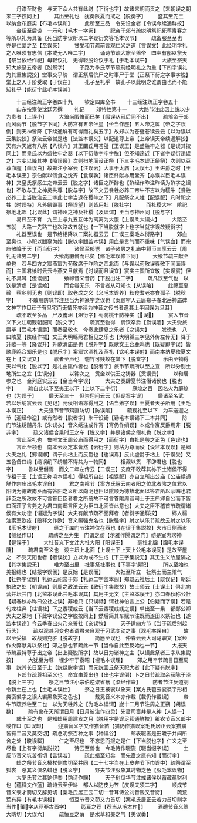 <!-- { "loadSidebar": true } -->
　　丹漆至财也　与天下众人共有此财【下衍也字】故诸来朝而贡之【来朝误之朝来三字挍同上】
　　其出至礼也　犹奏陔夏而戒之【脱奏字】
　　盛其至先王　以纳金布庭实【布毛本误和】
　　此所至三品　令先设金者【令误今续通觧挍】
　　金炤至后设　一示和【毛本一字阙】
　　祀帝于郊节疏縂明祭祀死塟賔客之等所以礼为具备【死当防字误所以二字疑衍文等毛本误节】
　　疏备服至至也　亦是仁爱之至【至误亲】
　　甘受和节疏前言观仁义之道【言误文】此经明学礼之人唯须有忠信【本或无人唯二字】
　　诵诗节疏大旅至飨帝　四圭有邸以祭天【祭当依经作祀】毋轻议礼　无得轻脱论议于礼【于毛本误午】
　　大旅至祭天　知大旅祭五帝者【脱祭字】
　　子路为季氏宰节疏前经明礼之为重【下四字误礼为其重集説挍】堂事交乎阶　谓正祭后傧尸之时事尸于堂【正祭下衍之字事字脱】堂上之人于阶受取【于误在】
　　孔子至礼乎　故孔子以此明之谁谓由也而不能知礼乎【能衍字此毛本误其】

　　十三经注疏正字卷四十九
　　钦定四库全书
　　十三经注疏正字卷五十
　　山东按察使沈廷芳撰
　　礼记
　　郊特牲第十一
　　大路节注此因上説以少为贵者【上误小】
　　大飨尚腵脩而巳矣【腵误从叚后同不出】
　　疏飨帝于郊而风雨节【脱节字下同】大防宫有五帝坐星【坐当作座】五人帝之属【帝之字误倒】则天神皆降【下续通觧有可得而礼矣五字】故郑以为苍璧苍犊云云【以为误以云集説挍】祭法云帝喾是也【法监本误又】以配逺尊上帝【上帝误天帝续通觧挍】天有六天嵗有八祭【八误六】其玊圜丘用苍璧【玊误王】是盛牲牢之器【是误其挍同上】而皇氏以为盛牲牢之器【以下衍匏字牢字脱】但不知逺近【下者字疑衍逺误之】六变以降其神【降误祭】次则扫地而设正祭【下三字毛本误正祭祭】次则以豆荐血腥【血误白】故郑注小宰云【注误云】大事于太庙【太误七】王进爵之时【王毛本误玊】宗伯献以馈食之沈齐【食误孰】诸臣终献亦用盎齐【亦误以臣毛本误神】又皇氏祭感生之帝云云【脱之字】诸臣之所酢也【酢经作昨注昨读为酢字之误也】不敢与王之神灵共尊【脱与字】故下文云飬牲必养二帝牛不吉以为稷牛【飬牲必养二上当脱注云二字此七字当退在稷牛之下】凡配祭之人牲【配误祀】凡时祀之牲【时误特】凡外祭毁事【祭误望】则皆用牡【脱牡字】
　　而社稷大牢　隂祀祭地北郊【北误此】谓神州之神及社稷【及误谓】玊当与神州同【脱与字】
　　易曰至不育　九三上与九五互体为离离为大腹【上误爻大误火】
　　大路至五就　大路一先路三也次路故五就也【一下当脱就字上也字当就字误故疑衍字】
　　礼器至误也　是节给相降以二案礼器云云【二误三案毛本衍路字】
　　郊血至臭也　小祀以疈辜为始【脱以字疈监本误】用血是贵气而不重味【气误血】而宗庙敬降于天【而当衍字】
　　诸侯至郁鬯　诸子诸男之礼庙中将币三享云云【周礼无诸男二字】
　　大飨尚腵脩而已矣【脩毛本误修下同】
　　大飨节疏三献至单也　若与四方之賔燕賔为苟敬席于阼阶之西北面【与误以苟敬误尊敬下同面误而】主国君飨时云云今燕又且献焉【时误而且误宜】賔实主国所宜敬【实误賔】但礼不具耳【但误狙】
　　飨禘音义音药【下脱出注二字】
　　疏凡饮至气也　以饮是清虚【是误飨】
　　而食甞无乐　不言者从可知也【从误略】
　　此禘至夏禘　秋冬则无也【则误即】取老成之义【义毛本误养】秋食耆老亦食孤子【脱秋字】
　　不敢用防味节注旦当为神篆字之误也【案顾寕人云唐郑子春北岳神庙碑文神字作□荘子有旦宅而无情死亦读为神音之传书者遗其上半因误为旦耳】
　　疏不敢至多品　尸及侑俎【俎衍字】枣防桃干防榛实【误】
　　賔入节音义下文注朝觐朝服同【脱文字】
　　疏賔至物得　賔饮卒爵【爵误酒】大夫受旅爵毕【受毛本误爵】而奏至敬也　今奏此肆夏之乐者【之误大】
　　发徳也　八曰陔夏【陔经作祴】文王大明緜两君相见之乐也【大明緜三字见外传左传无】降于升歌一等【降误升】升歌清庙是也【脱升字】既歌文王合鹿鸣也【既疑即字误】皆歌鹿鸣合郷乐是也【脱乐字】案郷饮酒礼及燕礼【饮毛本误射】而南本纳夏独夏文在上【文误又】
　　歌者至声也　匏竹可贱故在堂下【脱堂字】
　　乐由至物得　天以气化【脱以字】是礼由隂作者也【脱者字】旅币节疏所以至之宜　所以分别土地所生之宜【生误分】
　　以钟次之　贡金以供王之铸器【贡误贵】
　　以和居参之也　金列庭实云云【金当今字误】
　　大夫之奏肆夏节注僭诸侯也【脱也字】
　　疏自此以下至夷王以下【上以下二字衍】
　　庭燎之百　因名火为庭燎也【为误于】
　　僭天至三十　但崇翔问云云【但疑案字误】
　　僭诸至名武　若以乐纳賔云云【见记】元侯相语亦得用之【语当飨字误】王夏者天子所用【王毛本误正】
　　大夫强节音节鸩直防切【防误隂】
　　疏觐礼至以下　为车送迎之节【迎经作逆】或有然者【脱者字】朱干设钖【钖毛本误锡下二本并同】
　　防门节注绣黼丹朱【朱误衣】音义绣注或作宵【宵仍作绡误】本或作賔反爵焉非【脱非字】
　　疏又诸侯合乗时王之车【脱又字】并是诸侯之僣礼也【脱之字】
　　言此至礼也　鲁唯文王周公庙而得用之【而衍字】白牡是殷之正色【色误也】
　　言此至领也　南本云及定本皆然【云衍字】则坫为尊而设【设监本误误】是郷大夫之礼【郷误卿】谓于此坫上而反爵也【也误焉】反此虚爵于坫上【于误受】又五色备曰绣【绣误绡下绣黼不得共为一物同】
　　相觌以货　不辟君也【脱也字】
　　鲁以至僭焉　而文二年左传云【二误三】支庶不敢荐其祢下土诸侯不得专祖于王【土误王祢毛本误礼】得祖所自出【祖误祀】亦自立所出公庙【公庙续通觧作宗庙出毛本误自】
　　君之南飨节【案方氏慤云南者阳之位北者隂之位君以阳明为徳故南乡而有答阳之义所以向明也臣以隂顺为徳故北面以答君所以示晦也君非臣之所敌故不可言答臣臣者君之所统故不可言答隂周官司士于王曰郷自公而下皆曰面荘子言尧之为君曰南郷言臣之为臣曰北面皆此意也】大夫之臣不稽首节疏谓诸侯有大功徳【谓疑为字误】大夫有献节疏不面拜者【者衍字通觧挍】
　　郷人禓注索室欧疫【殴释文作欧】音义禓强鬼名也【脱强字】射之以乐节疏故云射之以乐【乐毛本误射】
　　绎之于库门节注神位在西也【在误于集説挍】大市日侧而市【侧经作□】
　　疏祊之至为生　门谓之祊【尔雅作閍谓之门】祊是室内求神【是误于】
　　大社音义下文注大社大阳【阳误王】
　　亳社北牖【牖毛本误牗】
　　疏君南至义也　设主坛上北面【上误土下上天上公毛本误同】是故至屋之　不受天阳也者【者误犹】立以为戒不生成【下三字集説无】其无生义故屋隔之【其字集説无】
　　唯为至出里　社事祭社事也【下事字误祀】
　　所以至始也　美报结也【结报字误倒】是反始【是误而】
　　大社至所立　社祭土而主隂气【社祭字误倒】礼运云祀帝于郊【礼运二字监本阙】郑既云社后土【既误记】朝廷执政之处【朝误庙】则周之政法云云【政衍字集説挍】故士师云【士误土】俱北向营并坛共门【北监本误此共毛本误其】其用主无文【主监本误王】亦曰春秋称公社【疑春秋亦称曰公社之误】非地只【只误祗】谓社神伯言上公【伯疑而字误】若是句龙柱弃【柱误社】下之黍稷或云【当下云黍稷彧彧之误】单出至一乗　都鄙公卿大夫之采地【下此字误公之字脱挍同上】然后简其车赋节注既而遂田以祭社也【遂监本误途】今云季春出火乃亲誓社【亲误牧】
　　天子适四方节【当于疏后别起行头】
　　疏以观其习变也者谓君亲自观于习武变动之事【观毛本误自】
　　故以至受福　故战则克胜【脱故字】
　　简厯至误也　仲春云云大司马职文【案经作火弊献禽以祭社】郊之祭也节疏此一节【当作自此至反始也一节】
　　大报天节疏虽特尊于出之帝【出上疑脱所字】故以日为诸神之主【以误此祭者三字从集説挍】
　　大犹至为尊　埋少牢于泰昭【埋毛本误理】
　　郊之用辛节疏言日至周事　説其长日至于上【説疑脱字误】而元説圜丘祭天祀大者【此下疑有脱字】
　　卜郊节疏尊祖至义也　命宜由尊出也【出也字误倒】卜之日节疏取余获陈于泽【脱上三字】
　　祭之日节注小宗伯逆粢省镬【粢经作齍】
　　防者节注反道刬令新土在上也【土毛本误仕】
　　祭之日王被衮以象天【案方氏苞云衮裘字形相类衮裘字之误大裘黑象天之色也】
　　戴冕音义本亦作载【载仍作戴误】
　　帝牛节疏养牲至二也　以为天牲养之【为毛本误谓】嵗十二月节注周之正朔【朔误数】
　　疏有象在天所谓日月【日月彼注作四灵】先啬司啬并是人神【人误一】
　　歳十至之也　是知蜡用周建亥之月【脱用字是误足续通觧挍】飨农节音义邮字或作□【□误卸】
　　迎猫音义字又作猫音苖【猫仍作猫误案毛氏居正云案猫猫皆有二音又莫交切】疏总明祭百种之事【种误谷】
　　邮表畷者是田畯于井间所舍之处【畯误畷】
　　仁之至尽也　不忘恩而报之是仁【下当脱也字】仁义之至尽也【上有字衍集説挍】
　　诗云至兽也　今毛诗作畷旒【畷当缀字误】
　　土反节音义坑苦衡切【苦误若】
　　疏此蜡至知矣　而先啬之属有知【而衍字】
　　蜡之祭节音义榛杖侧巾切至并同【二十七字当在上皮弁节下巾误中】疏祭谓至狐裘　总其义俱名蜡也【脱义字】
　　野夫节注服象其时物之色【服毛本误物】
　　大罗氏节注其饷伊黍【饷诗作饟】
　　天子树瓜华节注戒诸侯以蓄藏蕴财利也【蕴释文作蕰】疏诗云至伊紏　都人以防皮为笠【皮误夫须二字】
　　顺成节音义羡才箭切又辞见切【案毛氏居正云二切一音耳诗公刘音贱又音衍】
　　疏荒荒有异【有毛本误相】
　　恒豆节音义茆又力首切【案毛氏居正云若力首切则字当作莆字从丣丣古酉字】
　　笾豆之荐【荐当从毛本作】
　　酒醴节音义簟大防切【大误六】
　　疏恒豆之菹　是水草和美之气【美误羮】
